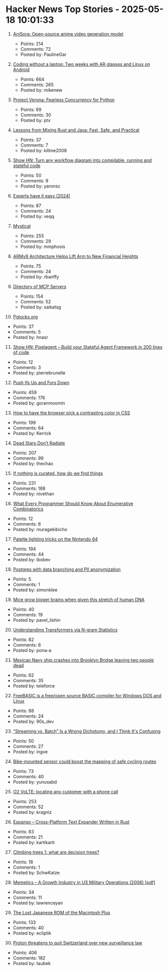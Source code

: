 # Hacker News Top Stories - 2025-05-18 10:01:33

1. [AniSora: Open-source anime video generation model](https://komiko.app/video/AniSora)
   - Points: 214
   - Comments: 72
   - Posted by: PaulineGar

2. [Coding without a laptop: Two weeks with AR glasses and Linux on Android](https://holdtherobot.com/blog/2025/05/11/linux-on-android-with-ar-glasses/)
   - Points: 664
   - Comments: 265
   - Posted by: mikenew

3. [Project Verona: Fearless Concurrency for Python](https://microsoft.github.io/verona/pyrona.html)
   - Points: 69
   - Comments: 30
   - Posted by: ptx

4. [Lessons from Mixing Rust and Java: Fast, Safe, and Practical](https://medium.com/@greptime/how-to-supercharge-your-java-project-with-rust-a-practical-guide-to-jni-integration-with-a-86f60e9708b8)
   - Points: 37
   - Comments: 7
   - Posted by: killme2008

5. [Show HN: Turn any workflow diagram into compilable, running and stateful code](https://workflows.diagrid.io/)
   - Points: 50
   - Comments: 9
   - Posted by: yaronsc

6. [Experts have it easy (2024)](https://boydkane.com/essays/experts)
   - Points: 87
   - Comments: 24
   - Posted by: veqq

7. [Mystical](https://suberic.net/~dmm/projects/mystical/README.html)
   - Points: 255
   - Comments: 29
   - Posted by: mmphosis

8. [ARMv9 Architecture Helps Lift Arm to New Financial Heights](https://www.nextplatform.com/2025/05/12/armv9-architecture-helps-lift-arm-to-new-financial-heights/)
   - Points: 75
   - Comments: 24
   - Posted by: rbanffy

9. [Directory of MCP Servers](https://github.com/chatmcp/mcpso)
   - Points: 154
   - Comments: 52
   - Posted by: saikatsg

10. [Pglocks.org](https://pglocks.org/)
   - Points: 37
   - Comments: 5
   - Posted by: hnasr

11. [Show HN: Pixelagent – Build your Stateful Agent Framework in 200 lines of code](https://github.com/pixeltable/pixelagent)
   - Points: 12
   - Comments: 3
   - Posted by: pierrebrunelle

12. [Push Ifs Up and Fors Down](https://matklad.github.io/2023/11/15/push-ifs-up-and-fors-down.html)
   - Points: 459
   - Comments: 176
   - Posted by: goranmoomin

13. [How to have the browser pick a contrasting color in CSS](https://webkit.org/blog/16929/contrast-color/)
   - Points: 199
   - Comments: 64
   - Posted by: Kerrick

14. [Dead Stars Don’t Radiate](https://johncarlosbaez.wordpress.com/2025/05/17/dead-stars-dont-radiate-and-shrink/)
   - Points: 207
   - Comments: 99
   - Posted by: thechao

15. [If nothing is curated, how do we find things](https://tadaima.bearblog.dev/if-nothing-is-curated-how-do-we-find-things/)
   - Points: 231
   - Comments: 168
   - Posted by: nivethan

16. [What Every Programmer Should Know About Enumerative Combinatorics](https://leetarxiv.substack.com/p/counting-integer-compositions)
   - Points: 12
   - Comments: 6
   - Posted by: muragekibicho

17. [Palette lighting tricks on the Nintendo 64](https://30fps.net/pages/palette-lighting-tricks-n64/)
   - Points: 194
   - Comments: 44
   - Posted by: ibobev

18. [Postgres with data branching and PII anonymization](https://xata.io/blog/xata-postgres-with-data-branching-and-pii-anonymization)
   - Points: 5
   - Comments: 1
   - Posted by: simonklee

19. [Mice grow bigger brains when given this stretch of human DNA](https://www.nature.com/articles/d41586-025-01515-z)
   - Points: 40
   - Comments: 19
   - Posted by: pavel_lishin

20. [Understanding Transformers via N-gram Statistics](https://arxiv.org/abs/2407.12034)
   - Points: 82
   - Comments: 6
   - Posted by: pona-a

21. [Mexican Navy ship crashes into Brooklyn Bridge leaving two people dead](https://www.theguardian.com/us-news/2025/may/18/mexican-navy-ship-hits-brooklyn-bridge-during-promotional-tour)
   - Points: 62
   - Comments: 35
   - Posted by: teleforce

22. [FreeBASIC is a free/open source BASIC compiler for Windows DOS and Linux](https://freebasic.net/)
   - Points: 88
   - Comments: 24
   - Posted by: 90s_dev

23. [“Streaming vs. Batch” Is a Wrong Dichotomy, and I Think It's Confusing](https://www.morling.dev/blog/streaming-vs-batch-wrong-dichotomy/)
   - Points: 50
   - Comments: 27
   - Posted by: ingve

24. [Bike-mounted sensor could boost the mapping of safe cycling routes](https://newatlas.com/bicycles/proxicycle-bicycle-sensor-safe-cycling-routes/)
   - Points: 73
   - Comments: 40
   - Posted by: yunusabd

25. [O2 VoLTE: locating any customer with a phone call](https://mastdatabase.co.uk/blog/2025/05/o2-expose-customer-location-call-4g/)
   - Points: 253
   - Comments: 52
   - Posted by: kragniz

26. [Espanso – Cross-Platform Text Expander Written in Rust](https://github.com/espanso/espanso)
   - Points: 83
   - Comments: 21
   - Posted by: kartikarti

27. [Climbing trees 1: what are decision trees?](https://mathpn.com/posts/climbing-trees-1/)
   - Points: 18
   - Comments: 1
   - Posted by: SchwKatze

28. [Memetics – A Growth Industry in US Military Operations (2006) [pdf]](https://apps.dtic.mil/sti/pdfs/ADA507172.pdf)
   - Points: 34
   - Comments: 11
   - Posted by: lawrenceyan

29. [The Lost Japanese ROM of the Macintosh Plus](https://www.journaldulapin.com/2025/05/17/the-lost-japanese-rom-of-the-macintosh-plus-which-isnt-lost-anymore/)
   - Points: 133
   - Comments: 40
   - Posted by: ecliptik

30. [Proton threatens to quit Switzerland over new surveillance law](https://www.techradar.com/vpn/vpn-privacy-security/we-would-be-less-confidential-than-google-proton-threatens-to-quit-switzerland-over-new-surveillance-law)
   - Points: 406
   - Comments: 182
   - Posted by: taubek

